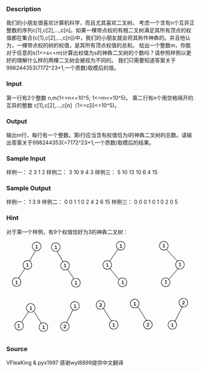 
### Description
我们的小朋友很喜欢计算机科学，而且尤其喜欢二叉树。
考虑一个含有n个互异正整数的序列c[1],c[2],...,c[n]。如果一棵带点权的有根二叉树满足其所有顶点的权值都在集合{c[1],c[2],...,c[n]}中，我们的小朋友就会将其称作神犇的。并且他认为，一棵带点权的树的权值，是其所有顶点权值的总和。
给出一个整数m，你能对于任意的s(1<=s<=m)计算出权值为s的神犇二叉树的个数吗？请参照样例以更好的理解什么样的两棵二叉树会被视为不同的。
我们只需要知道答案关于998244353(7*17*2^23+1,一个质数)取模后的值。

### Input
第一行有2个整数 n,m(1<=n<=10^5; 1<=m<=10^5)。
第二行有n个用空格隔开的互异的整数 c[1],c[2],...,c[n]（1<=c[i]<=10^5)。

### Output
输出m行，每行有一个整数。第i行应当含有权值恰为i的神犇二叉树的总数。请输出答案关于998244353(=7*17*2^23+1,一个质数)取模后的结果。

### Sample Input
样例一：
2 3
1 2
样例二：
3 10
9 4 3
样例三：
5 10
13 10 6 4 15

### Sample Output
样例一：
1
3
9
样例二：
0
0
1
1
0
2
4
2
6
15
样例三：
0
0
0
1
0
1
0
2
0
5

### Hint
对于第一个样例，有9个权值恰好为3的神犇二叉树：
![](/JudgeOnline/upload/201406/a.jpg)
### Source
VFleaKing & pyx1997 感谢wyl8899提供中文翻译
